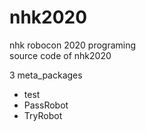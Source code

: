 # nhk2020
nhk robocon 2020 programing  
source code of nhk2020 

3 meta_packages
- test
- PassRobot
- TryRobot
